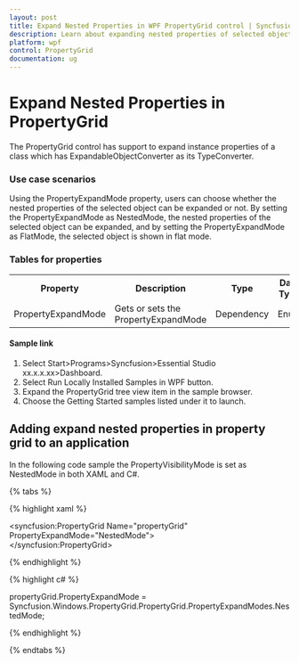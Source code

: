 ```yaml
---
layout: post
title: Expand Nested Properties in WPF PropertyGrid control | Syncfusion
description: Learn about expanding nested properties of selected object in Syncfusion WPF property grid control and more details.
platform: wpf
control: PropertyGrid 
documentation: ug
---
```


# Expand Nested Properties in PropertyGrid

The PropertyGrid control has support to expand instance properties of a class which has ExpandableObjectConverter as its TypeConverter.

###  Use case scenarios

Using the PropertyExpandMode property, users can choose whether the nested properties of the selected object can be expanded or not. By setting the PropertyExpandMode as NestedMode, the nested properties of the selected object can be expanded, and by setting the PropertyExpandMode as FlatMode, the selected object is shown in flat mode.

### Tables for properties

<table>
<tr>
<th>
Property </th><th>
Description </th><th>
Type </th><th>
Data Type </th></tr>
<tr>
<td>
PropertyExpandMode</td><td>
Gets or sets the PropertyExpandMode</td><td>
Dependency</td><td>
Enum</td></tr>
</table>


####  Sample link

1. Select Start>Programs>Syncfusion>Essential Studio xx.x.x.xx>Dashboard.
2. Select Run Locally Installed Samples in WPF button.
3. Expand the PropertyGrid tree view item in the sample browser.
4. Choose the Getting Started samples listed under it to launch. 


## Adding expand nested properties in property grid to an application 

In the following code sample the PropertyVisibilityMode is set as NestedMode in both XAML and C#.

{% tabs %}

{% highlight xaml %}

<syncfusion:PropertyGrid Name="propertyGrid" PropertyExpandMode="NestedMode">            
</syncfusion:PropertyGrid>

{% endhighlight %}

{% highlight c# %}

propertyGrid.PropertyExpandMode = Syncfusion.Windows.PropertyGrid.PropertyGrid.PropertyExpandModes.NestedMode; 

{% endhighlight %} 

{% endtabs %}
